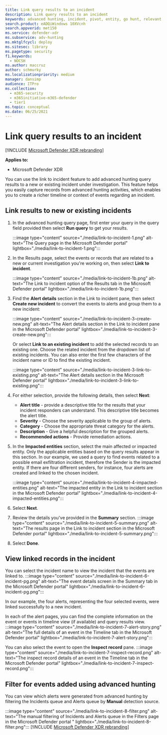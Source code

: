 ```yaml
---
title: Link query results to an incident
description: Link query results to an incident
keywords: advanced hunting, incident, pivot, entity, go hunt, relevant events, threat hunting, cyber threat hunting, search, query, telemetry, Microsoft 365, Microsoft Defender XDR
search.product: eADQiWindows 10XVcnh
search.appverid: met150
ms.service: defender-xdr
ms.subservice: adv-hunting
ms.mktglfcycl: deploy
ms.sitesec: library
ms.pagetype: security
f1.keywords: 
  - NOCSH
ms.author: maccruz
author: schmurky
ms.localizationpriority: medium
manager: dansimp
audience: ITPro
ms.collection: 
  - m365-security
  - m365initiative-m365-defender
  - tier1
ms.topic: conceptual
ms.date: 06/25/2021
---
```


# Link query results to an incident

[!INCLUDE [Microsoft Defender XDR rebranding](../includes/microsoft-defender.md)]


**Applies to:**
- Microsoft Defender XDR

You can use the link to incident feature to add advanced hunting query results to a new or existing incident under investigation. This feature helps you easily capture records from advanced hunting activities, which enables you to create a richer timeline or context of events regarding an incident. 

## Link results to new or existing incidents

1. In the advanced hunting query page, first enter your query in the query field provided then select **Run query** to get your results.

    :::image type="content" source="./media/link-to-incident-1.png" alt-text="The Query page in the Microsoft Defender portal" lightbox="./media/link-to-incident-1.png":::

2. In the Results page, select the events or records that are related to a new or current investigation you're working on, then select **Link to incident**.

    :::image type="content" source="./media/link-to-incident-1b.png" alt-text="The Link to incident option of the Results tab in the Microsoft Defender portal" lightbox="./media/link-to-incident-1b.png":::

3. Find the **Alert details** section in the Link to incident pane, then select **Create new incident** to convert the events to alerts and group them to a new incident:

    :::image type="content" source="./media/link-to-incident-3-create-new.png" alt-text="The Alert details section in the Link to incident pane in the Microsoft Defender portal" lightbox="./media/link-to-incident-3-create-new.png":::
    
    Or select **Link to an existing incident** to add the selected records to an existing one. Choose the related incident from the dropdown list of existing incidents. You can also enter the first few characters of the incident name or ID to find the existing incident. 

    :::image type="content" source="./media/link-to-incident-3-link-to-existing.png" alt-text="The Alert details section in the Microsoft Defender portal" lightbox="./media/link-to-incident-3-link-to-existing.png":::

4. For either selection, provide the following details, then select **Next**:
      - **Alert title** - provide a descriptive title for the results that your incident responders can understand. This descriptive title becomes the alert title.
      - **Severity** - Choose the severity applicable to the group of alerts.
      - **Category** - Choose the appropriate threat category for the alerts.
      - **Description** - Give a helpful description for the grouped alerts.
      - **Recommended actions** - Provide remediation actions.

5. In the **Impacted entities** section, select the main affected or impacted entity. Only the applicable entities based on the query results appear in this section. In our example, we used a query to find events related to a possible email exfiltration incident, therefore the Sender is the impacted entity. If there are four different senders, for instance, four alerts are created and linked to the chosen incident.

     :::image type="content" source="./media/link-to-incident-4-impacted-entities.png" alt-text="The impacted entity in the Link to incident section in the Microsoft Defender portal" lightbox="./media/link-to-incident-4-impacted-entities.png":::

1. Select **Next**.
1. Review the details you've provided in the **Summary** section.
   :::image type="content" source="./media/link-to-incident-5-summary.png" alt-text="The results page in the Link to incident section in the Microsoft Defender portal" lightbox="./media/link-to-incident-5-summary.png":::
     
1. Select **Done**.

## View linked records in the incident

You can select the incident name to view the incident that the events are linked to.
:::image type="content" source="./media/link-to-incident-6-incident-pg.png" alt-text="The event details screen in the Summary tab in the Microsoft Defender portal" lightbox="./media/link-to-incident-6-incident-pg.png":::

In our example, the four alerts, representing the four selected events, were linked successfully to a new incident. 

In each of the alert pages, you can find the complete information on the event or events in timeline view (if available) and query results view.
:::image type="content" source="./media/link-to-incident-7-alert-story.png" alt-text="The full details of an event in the Timeline tab in the Microsoft Defender portal" lightbox="./media/link-to-incident-7-alert-story.png":::

You can also select the event to open the **Inspect record** pane.
:::image type="content" source="./media/link-to-incident-7-inspect-record.png" alt-text="The inspect record details of an event in the Timeline tab in the Microsoft Defender portal" lightbox="./media/link-to-incident-7-inspect-record.png":::

## Filter for events added using advanced hunting
You can view which alerts were generated from advanced hunting by filtering the Incidents queue and Alerts queue by **Manual** detection source.

:::image type="content" source="./media/link-to-incident-8-filter.png" alt-text="The manual filtering of Incidents and Alerts queue in the Filters page in the Microsoft Defender portal " lightbox="./media/link-to-incident-8-filter.png":::
[!INCLUDE [Microsoft Defender XDR rebranding](../includes/defender-m3d-techcommunity.md)]
